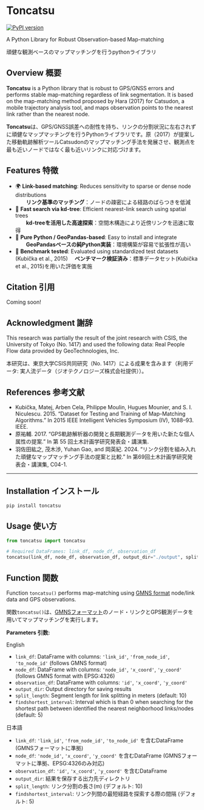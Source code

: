 # Toncatsu
[![PyPI version](https://badge.fury.io/py/toncatsu.svg)](https://pypi.org/project/toncatsu/)

A Python Library for Robust Observation-based Map-matching

頑健な観測ベースのマップマッチングを行うpythonライブラリ

## Overview 概要

**Toncatsu** is a Python library that is robust to GPS/GNSS errors and performs stable map-matching regardless of link segmentation. It is based on the map-matching method proposed by Hara (2017) for Catsudon, a mobile trajectory analysis tool, and maps observation points to the nearest link rather than the nearest node.

**Toncatsu**は、GPS/GNSS誤差への耐性を持ち、リンクの分割状況に左右されずに頑健なマップマッチングを行うPythonライブラリです。原（2017）が提案した移動軌跡解析ツールCatsudonのマップマッチング手法を発展させ、観測点を最も近いノードではなく最も近いリンクに対応づけます。

## Features 特徴

- 🌍 **Link-based matching**: Reduces sensitivity to sparse or dense node distributions  
  　　**リンク基準のマッチング**：ノードの疎密による経路のばらつきを低減
- 🚀 **Fast search via kd-tree**: Efficient nearest-link search using spatial trees  
  　　**kd-treeを活用した高速探索**：空間木構造により近傍リンクを迅速に取得
- 🐍 **Pure Python / GeoPandas-based**: Easy to install and integrate  
  　　**GeoPandasベースの純Python実装**：環境構築が容易で拡張性が高い
- 🧪 **Benchmark tested**: Evaluated using standardized test datasets (Kubička et al., 2015)
  　**ベンチマーク検証済み**：標準データセット(Kubička et al., 2015)を用いた評価を実施

## Citation 引用
Coming soon!

## Acknowledgment 謝辞
This research was partially the result of the joint research with CSIS, the University of Tokyo (No. 1417) and used the following data: Real People Flow data provided by GeoTechnologies, Inc.

本研究は、東京大学CSIS共同研究（No. 1417）による成果を含みます（利用データ: 実人流データ（ジオテクノロジーズ株式会社提供））。

## References 参考文献
- Kubička, Matej, Arben Cela, Philippe Moulin, Hugues Mounier, and S. I. Niculescu. 2015. “Dataset for Testing and Training of Map-Matching Algorithms.” In 2015 IEEE Intelligent Vehicles Symposium (IV), 1088–93. IEEE.
- 原祐輔. 2017. “GPS軌跡解析器の開発と長期観測データを用いた新たな個人属性の提案.” In 第 55 回土木計画学研究発表会・講演集.
- 羽佐田紘之, 茂木渉, Yuhan Gao, and 岡英紀. 2024. “リンク分割を組み入れた頑健なマップマッチング手法の提案と比較.” In 第69回土木計画学研究発表会・講演集, C04-1.

---

## Installation インストール

```bash
pip install toncatsu
```


## Usage 使い方

```python
from toncatsu import toncatsu

# Required DataFrames: link_df, node_df, observation_df
toncatsu(link_df, node_df, observation_df, output_dir="./output", split_length=10, findshortest_interval=5)
```

## Function 関数

Function `toncatsu()` performs map-matching using [GMNS format](https://github.com/zephyr-data-specs/GMNS) node/link data and GPS observations.

関数`toncatsu()`は、[GMNSフォーマット](https://github.com/zephyr-data-specs/GMNS)のノード・リンクとGPS観測データを用いてマップマッチングを実行します。

**Parameters 引数:**

English
- `link_df`: DataFrame with columns: `'link_id'`, `'from_node_id'`, `'to_node_id'` (follows GMNS format)
- `node_df`: DataFrame with columns: `'node_id'`, `'x_coord'`, `'y_coord'` (follows GMNS format with EPSG:4326)
- `observation_df`: DataFrame with columns: `'id'`, `'x_coord'`, `'y_coord'`  
- `output_dir`: Output directory for saving results
- `split_length`: Segment length for link splitting in meters (default: 10)
- `findshortest_interval`: Interval which is than 0 when searching for the shortest path between identified the nearest neighborhood links/nodes (default: 5)

日本語
- `link_df`: `'link_id'`, `'from_node_id'`, `'to_node_id'` を含むDataFrame (GMNSフォーマットに準拠) 
- `node_df`: `'node_id'`, `'x_coord'`, `'y_coord'` を含むDataFrame (GMNSフォーマットに準拠、EPSG:4326のみ対応) 
- `observation_df`: `'id'`, `'x_coord'`, `'y_coord'` を含むDataFrame  
- `output_dir`: 結果を保存する出力先ディレクトリ
- `split_length`: リンク分割の長さ(m) (デフォルト: 10)
- `findshortest_interval`: リンク列間の最短経路を探索する際の間隔 (デフォルト: 5)
